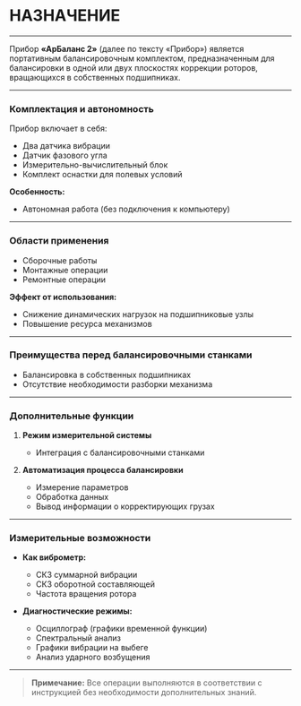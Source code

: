 # **НАЗНАЧЕНИЕ**

---

Прибор **«АрБаланс 2»** (далее по тексту «Прибор») является портативным балансировочным комплектом, предназначенным для балансировки в одной или двух плоскостях коррекции роторов, вращающихся в собственных подшипниках.

---

### Комплектация и автономность  
Прибор включает в себя:  
- Два датчика вибрации  
- Датчик фазового угла  
- Измерительно-вычислительный блок  
- Комплект оснастки для полевых условий  

**Особенность:**  
- Автономная работа (без подключения к компьютеру)  

---

### Области применения  
- Сборочные работы  
- Монтажные операции  
- Ремонтные операции  

**Эффект от использования:**  
- Снижение динамических нагрузок на подшипниковые узлы  
- Повышение ресурса механизмов  

---

### Преимущества перед балансировочными станками  
- Балансировка в собственных подшипниках  
- Отсутствие необходимости разборки механизма  

---

### Дополнительные функции  
1. **Режим измерительной системы**  
   - Интеграция с балансировочными станками  

2. **Автоматизация процесса балансировки**  
   - Измерение параметров  
   - Обработка данных  
   - Вывод информации о корректирующих грузах  

---

### Измерительные возможности  
- **Как виброметр:**  
  - СКЗ суммарной вибрации  
  - СКЗ оборотной составляющей  
  - Частота вращения ротора  

- **Диагностические режимы:**  
  - Осциллограф (графики временной функции)  
  - Спектральный анализ  
  - Графики вибрации на выбеге  
  - Анализ ударного возбущения  

---

> **Примечание:** Все операции выполняются в соответствии с инструкцией без необходимости дополнительных знаний.